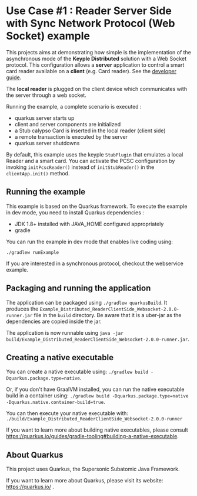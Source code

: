 # Use Case #1 : Reader Server Side with Sync Network Protocol (Web Socket) example

This projects aims at demonstrating how simple is the implementation of the asynchronous mode of the **Keyple Distributed** solution with a Web Socket protocol.
This configuration allows a **server** application to control a smart card reader available on a **client** (e.g. Card reader).
See the [developer guide](https://keyple.org/docs/developer-guide/distributed-application/#reader-client-side).

The **local reader** is plugged on the client device which communicates with the server through a web socket.

Running the example, a complete scenario is executed :
- quarkus server starts up
- client and server components are initialized
- a Stub calypso Card is inserted in the local reader (client side)
- a remote transaction is executed by the server
- quarkus server shutdowns

By default, this example uses the keyple `StubPlugin` that emulates a local Reader and a smart card. You can activate the PCSC configuration by invoking ```initPcscReader()``` instead of  ```initStubReader()``` in the `clientApp.init()` method.      

## Running the example

This example is based on the Quarkus framework. To execute the example in dev mode, you need to install Quarkus dependencies : 
- JDK 1.8+ installed with JAVA_HOME configured appropriately
- gradle 

You can run the example in dev mode that enables live coding using:
```
./gradlew runExample
```

If you are interested in a synchronous protocol, checkout the webservice example.

## Packaging and running the application

The application can be packaged using `./gradlew quarkusBuild`.
It produces the `Example_Distributed_ReaderClientSide_Websocket-2.0.0-runner.jar` file in the `build` directory.
Be aware that it is a uber-jar as the dependencies are copied inside the jar.

The application is now runnable using `java -jar build/Example_Distributed_ReaderClientSide_Websocket-2.0.0-runner.jar`.

## Creating a native executable

You can create a native executable using: `./gradlew build -Dquarkus.package.type=native`.

Or, if you don't have GraalVM installed, you can run the native executable build in a container using: `./gradlew build -Dquarkus.package.type=native -Dquarkus.native.container-build=true`.

You can then execute your native executable with: `./build/Example_Distributed_ReaderClientSide_Websocket-2.0.0-runner`

If you want to learn more about building native executables, please consult https://quarkus.io/guides/gradle-tooling#building-a-native-executable.

## About Quarkus

This project uses Quarkus, the Supersonic Subatomic Java Framework.

If you want to learn more about Quarkus, please visit its website: https://quarkus.io/ .
